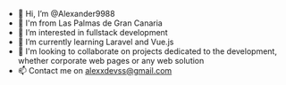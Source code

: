 - 👋 Hi, I’m @Alexander9988
- 🚩 I'm from Las Palmas de Gran Canaria
- 👀 I’m interested in fullstack development
- 🌱 I’m currently learning Laravel and Vue.js
- 💞️ I'm looking to collaborate on projects dedicated to the development, whether corporate web pages or any web solution
- 📫 Contact me on alexxdevss@gmail.com 

<!---
Alexander9988/Alexander9988 is a ✨ special ✨ repository because its `README.md` (this file) appears on your GitHub profile.
You can click the Preview link to take a look at your changes.
--->
